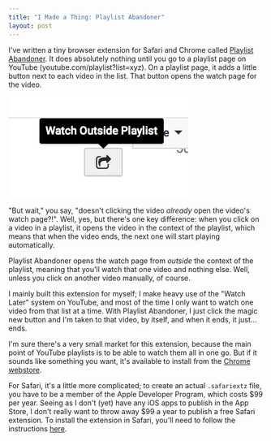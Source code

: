 ```yaml
---
title: "I Made a Thing: Playlist Abandoner"
layout: post
---
```


I've written a tiny browser extension for Safari and Chrome called
[Playlist Abandoner][github]. It does absolutely nothing until you go to a
playlist page on YouTube (youtube.com/playlist?list=xyz). On a playlist page,
it adds a little button next to each video in the list. That button opens the
watch page for the video.

![Playlist Abandoner Screenshot][screenshot]

"But wait," you say, "doesn't clicking the video _already_ open the video's
watch page?!". Well, yes, but there's one key difference: when you click on a
video in a playlist, it opens the video in the context of the playlist, which
means that when the video ends, the next one will start playing automatically.

Playlist Abandoner opens the watch page from _outside_ the context of the
playlist, meaning that you'll watch that one video and nothing else. Well,
unless you click on another video manually, of course.

I mainly built this extension for myself; I make heavy use of the "Watch Later"
system on YouTube, and most of the time I only want to watch one video from that
list at a time. With Playlist Abandoner, I just click the magic new button and
I'm taken to that video, by itself, and when it ends, it just… ends.

I'm sure there's a very small market for this extension, because the main point
of YouTube playlists is to be able to watch them all in one go. But if it sounds
like something you want, it's available to install from the [Chrome webstore][chrome].

For Safari, it's a little more complicated; to create an actual `.safariextz`
file, you have to be a member of the Apple Developer Program, which costs $99 per
year. Seeing as I don't (yet) have any iOS apps to publish in the App Store, I
don't really want to throw away $99 a year to publish a free Safari extension.
To install the extension in Safari, you'll need to follow the instructions
[here][github].

[projects]: http://bearhat.co.uk/projects
[github]: https://github.com/jobbogamer/PlaylistAbandoner
[chrome]: https://chrome.google.com/webstore/detail/playlist-abandoner/bofdplnnckbbkffmkpmndfljedbldafo
[screenshot]: /images/2017/01/12/playlist-abandoner.png
